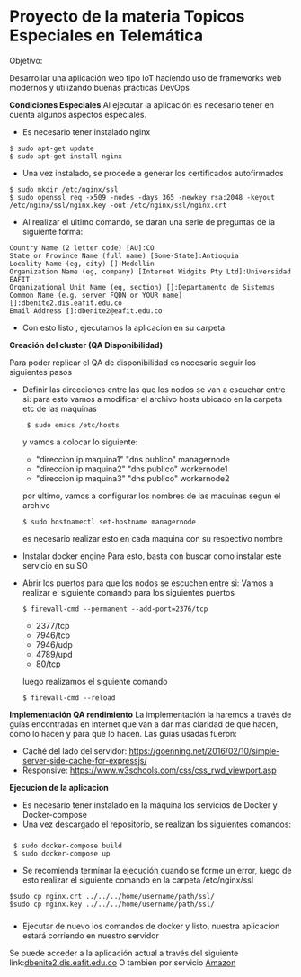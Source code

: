 # Proyecto de la materia Topicos Especiales en Telemática

Objetivo:

Desarrollar una aplicación web tipo IoT haciendo uso de frameworks web modernos y utilizando buenas prácticas DevOps

__Condiciones Especiales__
   Al ejecutar la aplicación es necesario tener en cuenta algunos aspectos especiales.
   - Es necesario tener instalado nginx 
   ```
   $ sudo apt-get update
   $ sudo apt-get install nginx 
   ```
   - Una vez instalado, se procede a generar los certificados autofirmados
   ```
   $ sudo mkdir /etc/nginx/ssl
   $ sudo openssl req -x509 -nodes -days 365 -newkey rsa:2048 -keyout /etc/nginx/ssl/nginx.key -out /etc/nginx/ssl/nginx.crt
   ```
   - Al realizar el ultimo comando, se daran una serie de preguntas de la siguiente forma:
   ```
   Country Name (2 letter code) [AU]:CO
   State or Province Name (full name) [Some-State]:Antioquia
   Locality Name (eg, city) []:Medellin
   Organization Name (eg, company) [Internet Widgits Pty Ltd]:Universidad EAFIT
   Organizational Unit Name (eg, section) []:Departamento de Sistemas
   Common Name (e.g. server FQDN or YOUR name) []:dbenite2.dis.eafit.edu.co
   Email Address []:dbenite2@eafit.edu.co
   ```
   - Con esto listo , ejecutamos la aplicacion en su carpeta.
   
__Creación del cluster (QA Disponibilidad)__

Para poder replicar el QA de disponibilidad es necesario seguir los siguientes pasos 
* Definir las direcciones entre las que los nodos se van a escuchar entre si:
   para esto vamos a modificar el archivo hosts ubicado en la carpeta etc de las maquinas 
   ```
    $ sudo emacs /etc/hosts
   ```
   y vamos a colocar lo siguiente: 
   * "direccion ip maquina1" "dns publico" managernode
   * "direccion ip maquina2" "dns publico" workernode1
   * "direccion ip maquina3" "dns publico" workernode2
   
   por ultimo, vamos a configurar los nombres de las maquinas segun el archivo 
   
   ```
   $ sudo hostnamectl set-hostname managernode 
   ```
   es necesario realizar esto en cada maquina con su respectivo nombre 
   
* Instalar docker engine 
   Para esto, basta con buscar como instalar este servicio en su SO 
   
* Abrir los puertos para que los nodos se escuchen entre si:
   Vamos a realizar el siguiente comando para los siguientes puertos 
   ```
   $ firewall-cmd --permanent --add-port=2376/tcp 
   ```
   * 2377/tcp
   * 7946/tcp
   * 7946/udp
   * 4789/upd
   * 80/tcp 
   
   luego realizamos el siguiente comando 
   ```
   $ firewall-cmd --reload
   ```
   
__Implementación QA rendimiento__
La implementación la haremos a través de guías encontradas en internet que van a dar mas claridad de que hacen, como lo hacen y para que lo hacen.
Las guías usadas fueron:
*	Caché del lado del servidor:  https://goenning.net/2016/02/10/simple-server-side-cache-for-expressjs/
*	Responsive: https://www.w3schools.com/css/css_rwd_viewport.asp


__Ejecucion de la aplicacion__
* Es necesario tener instalado en la máquina los servicios de Docker y Docker-compose
* Una vez descargado el repositorio, se realizan los siguientes comandos:
###
   ```
    $ sudo docker-compose build
    $ sudo docker-compose up
   ```
   - Se recomienda terminar la ejecución cuando se forme un error, luego de esto realizar el siguiente comando en la carpeta    /etc/nginx/ssl
   
   ```
   $sudo cp nginx.crt ../../../home/username/path/ssl/
   $sudo cp nginx.key ../../../home/username/path/ssl/
   ```
   
###  
* Ejecutar de nuevo los comandos de docker y listo, nuestra aplicacion estará corriendo en nuestro servidor

Se puede acceder a la aplicación actual a través del siguiente link:[dbenite2.dis.eafit.edu.co](https://dbenite2.dis.eafit.edu.co)
O tambien por servicio [Amazon](https://ec2-18-191-182-154.us-east-2.compute.amazonaws.com)
